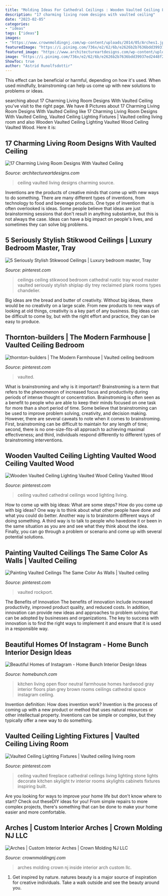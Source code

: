 ```yaml
---
title: "Molding Ideas For Cathedral Ceilings : Wooden Vaulted Ceiling Lighting Vaulted Wood Ceiling Vaulted Wood"
description: "17 charming living room designs with vaulted ceiling"
date: "2023-02-05"
categories:
- "ideas"
tags: ["ideas"]
images:
- "https://www.crownmoldingnj.com/wp-content/uploads/2014/05/Arches1.jpg"
featuredImage: "https://i.pinimg.com/736x/e2/62/6b/e2626b2b7636bdd39937ed2448f2d191.jpg"
featured_image: "https://www.architectureartdesigns.com/wp-content/uploads/2016/06/10-15.jpg"
image: "https://i.pinimg.com/736x/e2/62/6b/e2626b2b7636bdd39937ed2448f2d191.jpg"
ShowToc: true
author: "Astrid Runolfsdottir"
---
```



This effect can be beneficial or harmful, depending on how it's used. When used mindfully, brainstroming can help us come up with new solutions to problems or ideas.

	

		
searching about 17 Charming Living Room Designs With Vaulted Ceiling you've visit to the right page. We have 8 Pictures about 17 Charming Living Room Designs With Vaulted Ceiling like 17 Charming Living Room Designs With Vaulted Ceiling, Vaulted Ceiling Lighting Fixtures | Vaulted ceiling living room and also Wooden Vaulted Ceiling Lighting Vaulted Wood Ceiling Vaulted Wood. Here it is:
		
    
## 17 Charming Living Room Designs With Vaulted Ceiling

<img loading=lazy src="https://www.architectureartdesigns.com/wp-content/uploads/2016/06/10-15.jpg" onerror="this.onerror=null;this.src='https://tse3.mm.bing.net/th?id=OIP.qiW7wgcjuKOsD_EYU3UwzAHaLS&amp;pid=15.1';" alt="17 Charming Living Room Designs With Vaulted Ceiling">

_Source: architectureartdesigns.com_

>ceiling vaulted living designs charming source. 

	

Inventions are the products of creative minds that come up with new ways to do something. There are many different types of inventions, from technology to food and beverage products. One type of invention that is often overlooked is ideas. Some people believe that ideas are just brainstorming sessions that don't result in anything substantive, but this is not always the case. Ideas can have a big impact on people's lives, and sometimes they can solve big problems.

    
## 5 Seriously Stylish Stikwood Ceilings | Luxury Bedroom Master, Tray

<img loading=lazy src="https://i.pinimg.com/736x/25/85/67/2585672a41a20e27f03aa596b5b7a148--home-projects-design-projects.jpg" onerror="this.onerror=null;this.src='https://tse4.mm.bing.net/th?id=OIP.D5V2NexIrc0J0kbJBYCyfQHaIQ&amp;pid=15.1';" alt="5 Seriously Stylish Stikwood Ceilings | Luxury bedroom master, Tray">

_Source: pinterest.com_

>ceilings ceiling stikwood bedroom cathedral rustic tray wood master vaulted seriously stylish shiplap diy trey reclaimed plank rooms types chandelier. 

	

Big ideas are the bread and butter of creativity. Without big ideas, there would be no creativity on a large scale. From new products to new ways of looking at old things, creativity is a key part of any business. Big ideas can be difficult to come by, but with the right effort and practice, they can be easy to produce.

    
## Thornton-builders | The Modern Farmhouse | Vaulted Ceiling Bedroom

<img loading=lazy src="https://i.pinimg.com/736x/6c/1d/5e/6c1d5e376e2c4abb671cc835c5f56e31.jpg" onerror="this.onerror=null;this.src='https://tse3.mm.bing.net/th?id=OIP.jyhsClnBqIR_MJfYKBbh0QHaJ4&amp;pid=15.1';" alt="thornton-builders | The Modern Farmhouse | Vaulted ceiling bedroom">

_Source: pinterest.com_

>vaulted. 

	

What is brainstroming and why is it important?
Brainstroming is a term that refers to the phenomenon of increased focus and productivity during periods of intense thought or concentration. Brainstroming is often seen as a benefit to people who are able to keep their minds focused on one task for more than a short period of time. Some believe that brainstroming can be used to improve problem solving, creativity, and decision making. However, there are several caveats to note when it comes to brainstroming. First, brainstroming can be difficult to maintain for any length of time; second, there is no one-size-fits-all approach to achieving maximal effectiveness; and third, individuals respond differently to different types of brainstroming interventions.

    
## Wooden Vaulted Ceiling Lighting Vaulted Wood Ceiling Vaulted Wood

<img loading=lazy src="https://i.pinimg.com/736x/b3/c3/2f/b3c32f98388497068edad49f24e832e2.jpg" onerror="this.onerror=null;this.src='https://tse2.mm.bing.net/th?id=OIP.2hOexab5gufh1Vl08iUm1AHaLI&amp;pid=15.1';" alt="Wooden Vaulted Ceiling Lighting Vaulted Wood Ceiling Vaulted Wood">

_Source: pinterest.com_

>ceiling vaulted cathedral ceilings wood lighting living. 

	

How to come up with big ideas: What are some steps?
How do you come up with big ideas? One way is to think about what other people have done and what you could do better. Another way is to brainstorm different ways of doing something. A third way is to talk to people who havedone it or been in the same situation as you are and see what they think about the idea. Finally, you can go through a problem or scenario and come up with several potential solutions.

    
## Painting Vaulted Ceilings The Same Color As Walls | Vaulted Ceiling

<img loading=lazy src="https://i.pinimg.com/736x/e2/62/6b/e2626b2b7636bdd39937ed2448f2d191.jpg" onerror="this.onerror=null;this.src='https://tse1.mm.bing.net/th?id=OIP.BL1xRuE9qzPRzjkR8hFo0gAAAA&amp;pid=15.1';" alt="Painting Vaulted Ceilings The Same Color As Walls | Vaulted ceiling">

_Source: pinterest.com_

>vaulted rockport. 

	

The Benefits of Innovation
The benefits of innovation include increased productivity, improved product quality, and reduced costs. In addition, innovation can provide new ideas and approaches to problem solving that can be adopted by businesses and organizations. The key to success with innovation is to find the right ways to implement it and ensure that it is used in a responsible way.

    
## Beautiful Homes Of Instagram - Home Bunch Interior Design Ideas

<img loading=lazy src="http://www.homebunch.com/wp-content/uploads/2016/08/Farmhouse-kitchen.-Neutral-Farmhouse-kitchen-with-dark-hardwood-floors.-Farmhouse-kitchen-with-open-layout.-Open-floor-plan-Farmhouse-kitchen.-Farmhousekitchen.jpg" onerror="this.onerror=null;this.src='https://tse3.mm.bing.net/th?id=OIP.4E5gIgqhBmmF3EuWJNdStQHaJ4&amp;pid=15.1';" alt="Beautiful Homes of Instagram - Home Bunch Interior Design Ideas">

_Source: homebunch.com_

>kitchen living open floor neutral farmhouse homes hardwood gray interior floors plan grey brown rooms ceilings cathedral space instagram ceiling. 

	

Invention definition: How does invention work?
Invention is the process of coming up with a new product or method that uses natural resources or other intellectual property. Inventions can be simple or complex, but they typically offer a new way to do something.

    
## Vaulted Ceiling Lighting Fixtures | Vaulted Ceiling Living Room

<img loading=lazy src="https://i.pinimg.com/736x/3d/08/69/3d08692680f15e58025a5d2abb2b78bc.jpg" onerror="this.onerror=null;this.src='https://tse3.mm.bing.net/th?id=OIP.lBOvZHDt7VkdBDINq8vqTwHaK0&amp;pid=15.1';" alt="Vaulted Ceiling Lighting Fixtures | Vaulted ceiling living room">

_Source: pinterest.com_

>ceiling vaulted fireplace cathedral ceilings living lighting stone lights decorate kitchen skylight tv interior rooms skylights cabinets fixtures inspiring built. 

	

Are you looking for ways to improve your home life but don't know where to start? Check out theseDIY ideas for you! From simple repairs to more complex projects, there's something that can be done to make your home easier and more comfortable.

    
## Arches | Custom Interior Arches | Crown Molding NJ LLC

<img loading=lazy src="https://www.crownmoldingnj.com/wp-content/uploads/2014/05/Arches1.jpg" onerror="this.onerror=null;this.src='https://tse3.mm.bing.net/th?id=OIP.mx4JJnu90peExWV-AxxSrgHaE8&amp;pid=15.1';" alt="Arches | Custom Interior Arches | Crown Molding NJ LLC">

_Source: crownmoldingnj.com_

>arches molding crown nj inside interior arch custom llc. 

	

1. Get inspired by nature. natures beauty is a major source of inspiration for creative individuals. Take a walk outside and see the beauty around you.

